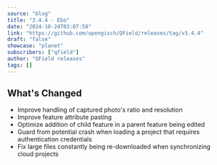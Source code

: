 ```yaml
---
source: "blog"
title: "3.4.4 - Ebo"
date: "2024-10-24T03:07:58"
link: "https://github.com/opengisch/QField/releases/tag/v3.4.4"
draft: "false"
showcase: "planet"
subscribers: ["qfield"]
author: "QField releases"
tags: []
---
```


<h2>What's Changed</h2>
<ul>
<li>Improve handling of captured photo's ratio and resolution</li>
<li>Improve feature attribute pasting</li>
<li>Optimize addition of child feature in a parent feature being edited</li>
<li>Guard from potential crash when loading a project that requires authentication credentials</li>
<li>Fix large files constantly being re-downloaded when synchronizing cloud projects</li>
</ul>

